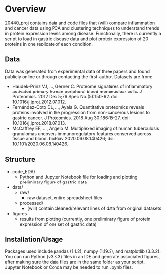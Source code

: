 # Overview

20440_proj contains data and code files that (will) compare inflammation and cancer data using 
PCA and clustering techniques to understand trends in protein expression levels among disease. 
Functionally, there is currently a script to load in gastric disease data and plot protein 
expression of 20 proteins in one replicate of each condition. 

## Data
Data was generated from experimental data of three papers and found publicly online or 
through contacting the first-author.
Datasets are from: 
- Haudek-Prinz VJ, …, Gerner C. Proteome signatures of inflammatory activated primary 
human peripheral blood mononuclear cells. J Proteomics. 2012 Dec 5;76 Spec No.(5):150-62. 
doi: 10.1016/j.jprot.2012.07.012.
- Fernández-Coto DL, …, Ayala G. Quantitative proteomics reveals proteins involved in the 
progression from non-cancerous lesions to gastric cancer. J Proteomics. 2018 Aug 30;186:15-27. 
doi: 10.1016/j.jprot.2018.07.013. 
- McCaffrey EF, …, Angelo M. Multiplexed imaging of human tuberculosis granulomas uncovers 
immunoregulatory features conserved across tissue and blood. bioRxiv 2020.06.08.140426; 
doi: 10.1101/2020.06.08.140426.

## Structure
- code_EDA/
	- Python and Jupyter Notebook file for loading and plotting preliminary figure of
	gastric data 
- data/
	- raw/
		- raw dataset, entire spreadsheet files
	- processed/ 
		- (will) contain cleaned/relevant lines of data from original datasets
- figures
	- results from plotting (currently, one preliminary figure of protein expression of 
	one set of gastric data) 

## Installation/Usage 
Packages used include pandas (1.1.2), numpy (1.19.2), and matplotlib (3.3.2). You can run 
Python (v3.8.3) files in an IDE and generate associated figures, after making sure the data 
files are in the same folder as your script. Jupyter Notebook or Conda may be needed to run 
.ipynb files.
